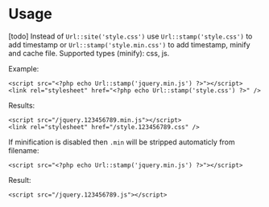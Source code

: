 # Usage

[todo]
Instead of `Url::site('style.css')` use `Url::stamp('style.css')` to add timestamp or `Url::stamp('style.min.css')` to add timestamp, minify and cache file.
Supported types (minify): css, js.

Example:

	<script src="<?php echo Url::stamp('jquery.min.js') ?>"></script>
	<link rel="stylesheet" href="<?php echo Url::stamp('style.css') ?>" />

Results:

	<script src="/jquery.123456789.min.js"></script>
	<link rel="stylesheet" href="/style.123456789.css" />

If minification is disabled then `.min` will be stripped automaticly from filename:

	<script src="<?php echo Url::stamp('jquery.min.js') ?>"></script>

Result:

	<script src="/jquery.123456789.js"></script>

